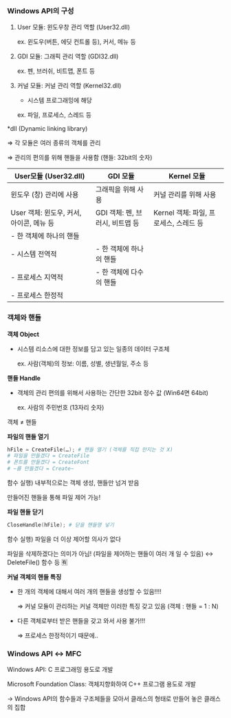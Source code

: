 ### Windows API의 구성

1. User 모듈: 윈도우창 관리 역할 (User32.dll)
    
    ex. 윈도우(버튼, 에딧 컨트롤 등), 커서, 메뉴 등
    
2. GDI 모듈: 그래픽 관리 역할 (GDI32.dll)
    
    ex. 펜, 브러쉬, 비트맵, 폰트 등
    
3. 커널 모듈: 커널 관리 역할 (Kernel32.dll)
    - 시스템 프로그래밍에 해당
    
    ex. 파일, 프로세스, 스레드 등
    

*dll (Dynamic linking library)

⇒ 각 모듈은 여러 종류의 객체를 관리

⇒ 관리의 편의를 위해 핸들을 사용함 (핸들: 32bit의 숫자)

| **User모듈 (User32.dll)** | **GDI 모듈** | **Kernel 모듈** |
| --- | --- | --- |
| 윈도우 (창) 관리에 사용 | 그래픽을 위해 사용 | 커널 관리를 위해 사용 |
| User 객체: 윈도우, 커서, 아이콘, 메뉴 등 | GDI 객체: 펜, 브러시, 비트맵 등 | Kernel 객체: 파일, 프로세스, 스레드 등 |
| - 한 객체에 하나의 핸들
- 시스템 전역적 | - 한 객체에 하나의 핸들
- 프로세스 지역적 | - 한 객체에 다수의 핸들
- 프로세스 한정적 |

### 객체와 핸들

**객체 Object**

- 시스템 리소스에 대한 정보를 담고 있는 일종의 데이터 구조체
    
    ex. 사람(객체)의 정보: 이름, 성별, 생년월일, 주소 등
    

**핸들 Handle**

- 객체의 관리 편의를 위해서 사용하는 간단한 32bit 정수 값 (Win64면 64bit)
    
    ex. 사람의 주민번호 (13자리 숫자)
    

객체 ≠ 핸들

**파일의 핸들 열기**

```powershell
hFile = CreateFile(…); # 핸들 열기 (객체를 직접 만지는 것 X)
# 파일을 만들겠다 = CreateFile
# 폰트를 만들겠다 = CreateFont
# ~를 만들겠다 = Create~
```

함수 실행) 내부적으로는 객체 생성, 핸들만 넘겨 받음

만들어진 핸들을 통해 파일 제어 가능!

**파일 핸들 닫기**

```powershell
CloseHandle(hFile); # 닫을 핸들명 넣기
```

함수 실행) 파일을 더 이상 제어할 의사가 없다

파일을 삭제하겠다는 의미가 아님! (파일을 제어하는 핸들이 여러 개 일 수 있음) ↔ DeleteFile() 함수 등 🈶

**커널 객체의 핸들 특징**

- 한 개의 객체에 대해서 여러 개의 핸들을 생성할 수 있음!!!!
    
    ⇒ 커널 모듈이 관리하는 커널 객체만 이러한 특징 갖고 있음 (객체 : 핸들 = 1 : N)
    
- 다른 객체로부터 받은 핸들을 갖고 와서 사용 불가!!!
    
    ⇒ 프로세스 한정적이기 때문에..
    

### Windows API ↔ MFC

Windows API: C 프로그래밍 용도로 개발

Microsoft Foundation Class: 객체지향화하여 C++ 프로그램 용도로 개발

→ Windows API의 함수들과 구조체들을 모아서 클래스의 형태로 만들어 놓은 클래스의 집합

